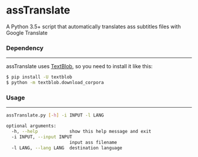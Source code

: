 # assTranslate
A Python 3.5+ script that automatically translates ass subtitles files with Google Translate

### Dependency
--------
assTranslate uses [TextBlob](https://github.com/sloria/textblob), so you need to install it like this:
```sh
$ pip install -U textblob
$ python -m textblob.download_corpora
```
### Usage
--------
```sh
assTranslate.py [-h] -i INPUT -l LANG

optional arguments:
  -h, --help            show this help message and exit
  -i INPUT, --input INPUT
                        input ass filename
  -l LANG, --lang LANG  destination language
```
